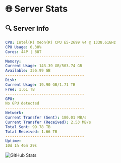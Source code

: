 # 🌐 Server Stats
## 🔍 Server Info
```yaml
CPU: Intel(R) Xeon(R) CPU E5-2699 v4 @ 1338.61GHz
CPU Usage: 0.30%
Cores: 44P | 88T
-----------------------------------
Memory:
Current Usage: 143.39 GB/503.74 GB
Available: 356.99 GB
-----------------------------------
Disk:
Current Usage: 19.90 GB/1.71 TB
Free: 1.61 TB
-----------------------------------
GPU:
No GPU detected
-----------------------------------
Network:
Current Transfer (Sent): 180.01 MB/s
Current Transfer (Received): 2.53 MB/s
Total Sent: 99.78 TB
Total Received: 1.66 TB
-----------------------------------
Uptime:
10d 1h 46m 29s
```
![GitHub Stats](https://img.shields.io/badge/Updated-2025-02-18_00:29:47-blue)